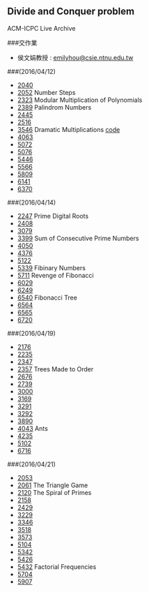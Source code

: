 ## Divide and Conquer problem 
ACM-ICPC Live Archive 

###交作業

 - 侯文娟教授 : emilyhou@csie.ntnu.edu.tw

###(2016/04/12)
- [2040](https://icpcarchive.ecs.baylor.edu/index.php?option=onlinejudge&page=show_problem&problem=41)
- [2052](https://icpcarchive.ecs.baylor.edu/index.php?option=com_onlinejudge&Itemid=8&page=show_problem&problem=53)
  Number Steps
- [2323](https://icpcarchive.ecs.baylor.edu/index.php?option=com_onlinejudge&Itemid=8&page=show_problem&problem=324)
   Modular Multiplication of Polynomials
- [2389](https://icpcarchive.ecs.baylor.edu/index.php?option=onlinejudge&page=show_problem&problem=390)
  Palindrom Numbers
- [2445](https://icpcarchive.ecs.baylor.edu/index.php?option=onlinejudge&Itemid=99999999&category=95&page=show_problem&problem=446)
- [2516](https://icpcarchive.ecs.baylor.edu/index.php?option=com_onlinejudge&Itemid=8&page=show_problem&problem=517)
- [3546](https://icpcarchive.ecs.baylor.edu/index.php?option=com_onlinejudge&Itemid=8&page=show_problem&problem=1547)
  Dramatic Multiplications
  [code](https://github.com/cthbst/ACM/blob/master/LA/3546.cpp)
- [4063](https://icpcarchive.ecs.baylor.edu/index.php?option=com_onlinejudge&Itemid=8&page=show_problem&problem=2064)
- [5072](https://icpcarchive.ecs.baylor.edu/index.php?option=com_onlinejudge&Itemid=8&page=show_problem&problem=3073)
- [5076](https://icpcarchive.ecs.baylor.edu/index.php?option=com_onlinejudge&Itemid=8&page=show_problem&problem=3077)
- [5446](https://icpcarchive.ecs.baylor.edu/index.php?option=com_onlinejudge&Itemid=8&page=show_problem&problem=3447)
- [5566](https://icpcarchive.ecs.baylor.edu/index.php?option=com_onlinejudge&Itemid=8&page=show_problem&problem=3567)
- [5809](https://icpcarchive.ecs.baylor.edu/index.php?option=com_onlinejudge&Itemid=8&page=show_problem&problem=3820)
- [6141](https://icpcarchive.ecs.baylor.edu/index.php?option=com_onlinejudge&Itemid=8&page=show_problem&problem=4152)
- [6370](https://icpcarchive.ecs.baylor.edu/index.php?option=com_onlinejudge&Itemid=8&page=show_problem&problem=4381)

###(2016/04/14)
- [2247](https://icpcarchive.ecs.baylor.edu/index.php?option=onlinejudge&page=show_problem&problem=248)
  Prime Digital Roots
- [2408](https://icpcarchive.ecs.baylor.edu/index.php?option=com_onlinejudge&Itemid=8&page=show_problem&problem=409)
- [3079](https://icpcarchive.ecs.baylor.edu/index.php?option=com_onlinejudge&Itemid=8&page=show_problem&problem=1080)
- [3399](https://icpcarchive.ecs.baylor.edu/index.php?option=com_onlinejudge&Itemid=8&page=show_problem&problem=1400)
  Sum of Consecutive Prime Numbers
- [4050](https://icpcarchive.ecs.baylor.edu/index.php?option=onlinejudge&page=show_problem&problem=2051)
- [4376](https://icpcarchive.ecs.baylor.edu/index.php?option=onlinejudge&page=show_problem&problem=2377)
- [5122](https://icpcarchive.ecs.baylor.edu/index.php?option=com_onlinejudge&Itemid=8&page=show_problem&problem=3123)
- [5339](https://icpcarchive.ecs.baylor.edu/index.php?option=com_onlinejudge&Itemid=8&page=show_problem&problem=3340)
  Fibinary Numbers
- [5711](https://icpcarchive.ecs.baylor.edu/index.php?option=com_onlinejudge&Itemid=8&page=show_problem&problem=3712)
  Revenge of Fibonacci
- [6029](https://icpcarchive.ecs.baylor.edu/index.php?option=com_onlinejudge&Itemid=8&page=show_problem&problem=4040)
- [6249](https://icpcarchive.ecs.baylor.edu/index.php?option=com_onlinejudge&Itemid=8&category=586&page=show_problem&problem=4260)
- [6540](https://icpcarchive.ecs.baylor.edu/index.php?option=com_onlinejudge&Itemid=8&page=show_problem&problem=4551)
  Fibonacci Tree
- [6564](https://icpcarchive.ecs.baylor.edu/index.php?option=com_onlinejudge&Itemid=8&page=show_problem&problem=4575)
- [6565](https://icpcarchive.ecs.baylor.edu/index.php?option=com_onlinejudge&Itemid=8&category=628&page=show_problem&problem=4576)
- [6720](https://icpcarchive.ecs.baylor.edu/index.php?option=com_onlinejudge&Itemid=8&category=630&page=show_problem&problem=4732)

###(2016/04/19)
- [2176](https://icpcarchive.ecs.baylor.edu/index.php?option=com_onlinejudge&Itemid=8&page=show_problem&problem=177)
- [2235](https://icpcarchive.ecs.baylor.edu/index.php?option=onlinejudge&page=show_problem&problem=236)
- [2347](https://icpcarchive.ecs.baylor.edu/index.php?option=com_onlinejudge&Itemid=8&page=show_problem&problem=348)
- [2357](https://icpcarchive.ecs.baylor.edu/index.php?option=com_onlinejudge&Itemid=8&page=show_problem&problem=358)
  Trees Made to Order
- [2676](https://icpcarchive.ecs.baylor.edu/index.php?option=com_onlinejudge&Itemid=8&page=show_problem&problem=677)
- [2739](https://icpcarchive.ecs.baylor.edu/index.php?option=com_onlinejudge&Itemid=8&page=show_problem&problem=740)
- [3000](https://icpcarchive.ecs.baylor.edu/index.php?option=com_onlinejudge&Itemid=8&page=show_problem&problem=740)
- [3169](https://icpcarchive.ecs.baylor.edu/index.php?option=com_onlinejudge&Itemid=8&page=show_problem&problem=1170)
- [3291](https://icpcarchive.ecs.baylor.edu/index.php?option=com_onlinejudge&Itemid=8&page=show_problem&problem=1292)
- [3292](https://icpcarchive.ecs.baylor.edu/index.php?option=onlinejudge&page=show_problem&problem=1293)
- [3890](https://icpcarchive.ecs.baylor.edu/index.php?option=com_onlinejudge&Itemid=8&page=show_problem&problem=1891)
- [4043](https://icpcarchive.ecs.baylor.edu/index.php?option=com_onlinejudge&Itemid=8&page=show_problem&problem=2044)
  Ants
- [4235](https://icpcarchive.ecs.baylor.edu/index.php?option=com_onlinejudge&Itemid=8&page=show_problem&problem=2236)
- [5102](https://icpcarchive.ecs.baylor.edu/index.php?option=com_onlinejudge&Itemid=8&page=show_problem&problem=3103)
- [6716](https://icpcarchive.ecs.baylor.edu/index.php?option=com_onlinejudge&Itemid=8&category=630&page=show_problem&problem=4728)

###(2016/04/21)
- [2053](https://icpcarchive.ecs.baylor.edu/index.php?option=com_onlinejudge&Itemid=8&page=show_problem&problem=54)
- [2061](https://icpcarchive.ecs.baylor.edu/index.php?option=com_onlinejudge&Itemid=8&page=show_problem&problem=62)
  The Triangle Game
- [2120](https://icpcarchive.ecs.baylor.edu/index.php?option=onlinejudge&page=show_problem&problem=121)
  The Spiral of Primes
- [2158](https://icpcarchive.ecs.baylor.edu/index.php?option=com_onlinejudge&Itemid=8&page=show_problem&problem=159)
- [2429](https://icpcarchive.ecs.baylor.edu/index.php?option=com_onlinejudge&Itemid=8&page=show_problem&problem=430)
- [3229](https://icpcarchive.ecs.baylor.edu/index.php?option=com_onlinejudge&Itemid=8&page=show_problem&problem=1230)
- [3346](https://icpcarchive.ecs.baylor.edu/index.php?option=com_onlinejudge&Itemid=8&page=show_problem&problem=1347)
- [3518](https://icpcarchive.ecs.baylor.edu/index.php?option=com_onlinejudge&Itemid=8&page=show_problem&problem=1519)
- [3573](https://icpcarchive.ecs.baylor.edu/index.php?option=com_onlinejudge&Itemid=8&page=show_problem&problem=1574)
- [5104](https://icpcarchive.ecs.baylor.edu/index.php?option=com_onlinejudge&Itemid=8&page=show_problem&problem=3105)
- [5342](https://icpcarchive.ecs.baylor.edu/index.php?option=com_onlinejudge&Itemid=8&page=show_problem&problem=3343)
- [5426](https://icpcarchive.ecs.baylor.edu/index.php?option=com_onlinejudge&Itemid=8&page=show_problem&problem=3427)
- [5432](https://icpcarchive.ecs.baylor.edu/index.php?option=com_onlinejudge&Itemid=8&page=show_problem&problem=3433)
  Factorial Frequencies
- [5704](https://icpcarchive.ecs.baylor.edu/index.php?option=com_onlinejudge&Itemid=8&page=show_problem&problem=3705)
- [5907](https://icpcarchive.ecs.baylor.edu/index.php?option=com_onlinejudge&Itemid=8&category=544&page=show_problem&problem=3918)
